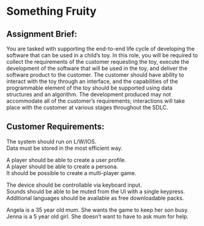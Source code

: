 # Something Fruity

## Assignment Brief:  
You are tasked with supporting the end-to-end life cycle of developing the software that can be used in a child’s toy. In this role, you will be required to collect the requirements of the customer requesting the toy, execute the development of the software that will be used in the toy, and deliver the software product to the customer. 
The customer should have ability to interact with the toy through an interface, and the capabilities of the programmable element of the toy should be supported using data structures and an algorithm. The development produced may not accommodate all of the customer’s requirements; interactions will take place with the customer at various stages throughout the SDLC. 

## Customer Requirements:  
The system should run on L/W/IOS.  
Data must be stored in the most efficient way.

A player should be able to create a user profile.  
A player should be able to create a persona.   
It should be possible to create a multi-player game.

The device should be controllable via keyboard input.  
Sounds should be able to be muted from the UI with a single keypress.  
Additional languages should be available as free downloadable packs.

Angela is a 35 year old mum. She wants the game to keep her son busy.  
Jenna is a 5 year old girl. She doesn’t want to have to ask mum for help.

